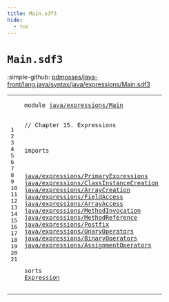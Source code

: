 ```yaml
---
title: Main.sdf3
hide:
  - toc
---
```


# `Main.sdf3`

:simple-github: [pdmosses/java-front/lang.java/syntax/java/expressions/Main.sdf3]

[pdmosses/java-front/lang.java/syntax/java/expressions/Main.sdf3]: https://github.com/pdmosses/java-front/blob/master/lang.java/syntax/java/expressions/Main.sdf3 "The source file on GitHub"

<div class="sdf3"><table class="highlighttable"><tbody><tr><td class="linenos"><div class="linenodiv"><pre><span></span>1
2
3
4
5
6
7
8
9
10
11
12
13
14
15
16
17
18
19
20
21
</pre></div></td>
<td class="code"><pre><code><span class="keyword">module</span> <a href="../../statements/Statements.sdf3#java/expressions/Main_232_253" id="java/expressions/Main_7_28" title="Referenced at ../../statements/Statements.sdf3 line 12">java/expressions/Main</a>

<span class="layout">// Chapter 15. Expressions</span>

<span class="keyword">imports</span>

  <a href="../PrimaryExpressions.sdf3#java/expressions/PrimaryExpressions_7_42" id="java/expressions/PrimaryExpressions_69_104" title="Defined at ../PrimaryExpressions.sdf3 line 1">java/expressions/PrimaryExpressions</a>
  <a href="../ClassInstanceCreation.sdf3#java/expressions/ClassInstanceCreation_7_45" id="java/expressions/ClassInstanceCreation_107_145" title="Defined at ../ClassInstanceCreation.sdf3 line 1">java/expressions/ClassInstanceCreation</a>
  <a href="../ArrayCreation.sdf3#java/expressions/ArrayCreation_7_37" id="java/expressions/ArrayCreation_148_178" title="Defined at ../ArrayCreation.sdf3 line 1">java/expressions/ArrayCreation</a>
  <a href="../FieldAccess.sdf3#java/expressions/FieldAccess_7_35" id="java/expressions/FieldAccess_181_209" title="Defined at ../FieldAccess.sdf3 line 1">java/expressions/FieldAccess</a>
  <a href="../ArrayAccess.sdf3#java/expressions/ArrayAccess_7_35" id="java/expressions/ArrayAccess_212_240" title="Defined at ../ArrayAccess.sdf3 line 1">java/expressions/ArrayAccess</a>
  <a href="../MethodInvocation.sdf3#java/expressions/MethodInvocation_7_40" id="java/expressions/MethodInvocation_243_276" title="Defined at ../MethodInvocation.sdf3 line 1">java/expressions/MethodInvocation</a>
  <a href="../MethodReference.sdf3#java/expressions/MethodReference_7_39" id="java/expressions/MethodReference_279_311" title="Defined at ../MethodReference.sdf3 line 1">java/expressions/MethodReference</a>
  <a href="../Postfix.sdf3#java/expressions/Postfix_7_31" id="java/expressions/Postfix_314_338" title="Defined at ../Postfix.sdf3 line 1">java/expressions/Postfix</a>
  <a href="../UnaryOperators.sdf3#java/expressions/UnaryOperators_7_38" id="java/expressions/UnaryOperators_341_372" title="Defined at ../UnaryOperators.sdf3 line 1">java/expressions/UnaryOperators</a>
  <a href="../BinaryOperators.sdf3#java/expressions/BinaryOperators_7_39" id="java/expressions/BinaryOperators_375_407" title="Defined at ../BinaryOperators.sdf3 line 1">java/expressions/BinaryOperators</a>
  <a href="../AssignmentOperators.sdf3#java/expressions/AssignmentOperators_7_43" id="java/expressions/AssignmentOperators_410_446" title="Defined at ../AssignmentOperators.sdf3 line 1">java/expressions/AssignmentOperators</a>
  

<span class="keyword">sorts</span>
  <a href="../../classes/ConstructorDeclarations.sdf3#Expression_1037_1047" id="Expression_459_469" title="Referenced at ../../classes/ConstructorDeclarations.sdf3 line 37; ../../classes/EnumDeclarations.sdf3 line 37; ../../classes/FieldDeclarations.sdf3 line 36; ../../interfaces/Annotations.sdf3 line 24; ../../statements/Statements.sdf3 line 128">Expression</a>
</code></pre></td></tr></tbody></table></div>